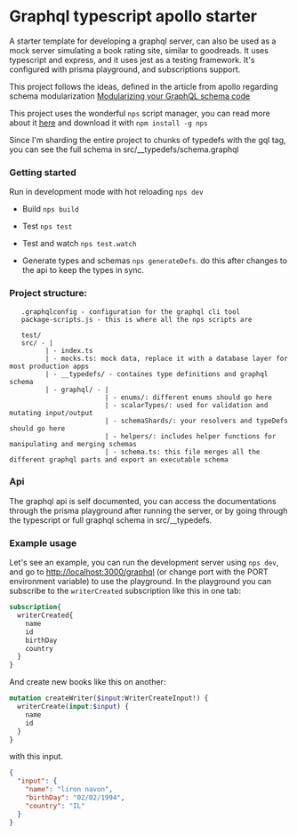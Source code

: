 # Graphql typescript apollo starter

A starter template for developing a graphql server, can also be used as a mock server simulating a book rating site, similar to goodreads. It uses typescript and express, and it uses jest as a testing framework.
It's configured with prisma playground, and subscriptions support.

This project follows the ideas, defined in the article from apollo regarding schema modularization [Modularizing your GraphQL schema code](https://blog.apollographql.com/modularizing-your-graphql-schema-code-d7f71d5ed5f2)

This project uses the wonderful `nps` script manager, you can read more about it [here](https://github.com/kentcdodds/nps/issues) and download it with `npm install -g nps`

Since I'm sharding the entire project to chunks of typedefs with the gql tag, you can see the full schema in src/__typedefs/schema.graphql

### Getting started

Run in development mode with hot reloading `nps dev`

- Build `nps build`

- Test `nps test`

- Test and watch `nps test.watch`

- Generate types and schemas `nps generateDefs`. do this after changes to the api to keep the types in sync.

### Project structure:
       .graphqlconfig - configuration for the graphql cli tool
       package-scripts.js - this is where all the nps scripts are
       
       test/ 
       src/ - |
             | - index.ts
             | - mocks.ts: mock data, replace it with a database layer for most production apps
             | - __typedefs/ - containes type definitions and graphql schema
             | - graphql/ - |
                            | - enums/: different enums should go here
                            | - scalarTypes/: used for validation and mutating input/output
                            | - schemaShards/: your resolvers and typeDefs should go here
                            | - helpers/: includes helper functions for manipulating and merging schemas 
                            | - schema.ts: this file merges all the different graphql parts and export an executable schema

### Api
The graphql api is self documented, you can access the documentations through the prisma playground after running the server, or by going through the typescript or full graphql schema in src/__typedefs.


### Example usage
Let's see an example, you can run the development server using `nps dev`, and go to [http://localhost:3000/graphql](http://localhost:3000/graphql) (or change port with the PORT environment variable) to use the playground.
In the playground you can subscribe to the `writerCreated` subscription like this in one tab:

```graphql
subscription{
  writerCreated{
    name
    id
    birthDay
    country
  }
}
```

And create new books like this on another:

```graphql
mutation createWriter($input:WriterCreateInput!) {
  writerCreate(input:$input) {
    name
    id
  }
}
```

with this input.
```json
{
  "input": {
    "name": "liron navon",
    "birthDay": "02/02/1994",
    "country": "IL"
  }
}
```
